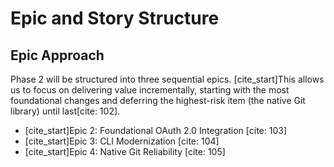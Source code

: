 # Epic and Story Structure

## Epic Approach

Phase 2 will be structured into three sequential epics. [cite_start]This allows us to focus on delivering value incrementally, starting with the most foundational changes and deferring the highest-risk item (the native Git library) until last[cite: 102].
-   [cite_start]Epic 2: Foundational OAuth 2.0 Integration [cite: 103]
-   [cite_start]Epic 3: CLI Modernization [cite: 104]
-   [cite_start]Epic 4: Native Git Reliability [cite: 105]
